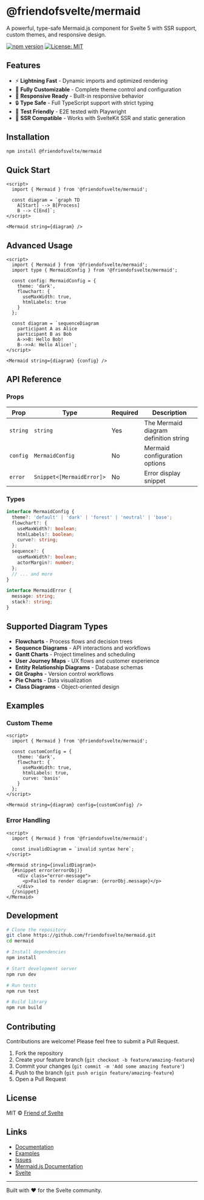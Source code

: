 # @friendofsvelte/mermaid

A powerful, type-safe Mermaid.js component for Svelte 5 with SSR support, custom themes, and responsive design.

[![npm version](https://badge.fury.io/js/@friendofsvelte%2Fmermaid.svg)](https://badge.fury.io/js/@friendofsvelte%2Fmermaid)
[![License: MIT](https://img.shields.io/badge/License-MIT-yellow.svg)](https://opensource.org/licenses/MIT)

## Features

- ⚡ **Lightning Fast** - Dynamic imports and optimized rendering
- 🎨 **Fully Customizable** - Complete theme control and configuration
- 📱 **Responsive Ready** - Built-in responsive behavior
- 🔒 **Type Safe** - Full TypeScript support with strict typing
- 🧪 **Test Friendly** - E2E tested with Playwright
- 🚀 **SSR Compatible** - Works with SvelteKit SSR and static generation

## Installation

```bash
npm install @friendofsvelte/mermaid
```

## Quick Start

```svelte
<script>
  import { Mermaid } from '@friendofsvelte/mermaid';
  
  const diagram = `graph TD
    A[Start] --> B[Process]
    B --> C[End]`;
</script>

<Mermaid string={diagram} />
```

## Advanced Usage

```svelte
<script>
  import { Mermaid } from '@friendofsvelte/mermaid';
  import type { MermaidConfig } from '@friendofsvelte/mermaid';
  
  const config: MermaidConfig = {
    theme: 'dark',
    flowchart: {
      useMaxWidth: true,
      htmlLabels: true
    }
  };
  
  const diagram = `sequenceDiagram
    participant A as Alice
    participant B as Bob
    A->>B: Hello Bob!
    B-->>A: Hello Alice!`;
</script>

<Mermaid string={diagram} {config} />
```

## API Reference

### Props

| Prop | Type | Required | Description |
|------|------|----------|-------------|
| `string` | `string` | Yes | The Mermaid diagram definition string |
| `config` | `MermaidConfig` | No | Mermaid configuration options |
| `error` | `Snippet<[MermaidError]>` | No | Error display snippet |

### Types

```typescript
interface MermaidConfig {
  theme?: 'default' | 'dark' | 'forest' | 'neutral' | 'base';
  flowchart?: {
    useMaxWidth?: boolean;
    htmlLabels?: boolean;
    curve?: string;
  };
  sequence?: {
    useMaxWidth?: boolean;
    actorMargin?: number;
  };
  // ... and more
}

interface MermaidError {
  message: string;
  stack?: string;
}
```

## Supported Diagram Types

- **Flowcharts** - Process flows and decision trees
- **Sequence Diagrams** - API interactions and workflows
- **Gantt Charts** - Project timelines and scheduling
- **User Journey Maps** - UX flows and customer experience
- **Entity Relationship Diagrams** - Database schemas
- **Git Graphs** - Version control workflows
- **Pie Charts** - Data visualization
- **Class Diagrams** - Object-oriented design

## Examples

### Custom Theme

```svelte
<script>
  import { Mermaid } from '@friendofsvelte/mermaid';
  
  const customConfig = {
    theme: 'dark',
    flowchart: {
      useMaxWidth: true,
      htmlLabels: true,
      curve: 'basis'
    }
  };
</script>

<Mermaid string={diagram} config={customConfig} />
```

### Error Handling

```svelte
<script>
  import { Mermaid } from '@friendofsvelte/mermaid';
  
  const invalidDiagram = `invalid syntax here`;
</script>

<Mermaid string={invalidDiagram}>
  {#snippet error(errorObj)}
    <div class="error-message">
      <p>Failed to render diagram: {errorObj.message}</p>
    </div>
  {/snippet}
</Mermaid>
```

## Development

```bash
# Clone the repository
git clone https://github.com/friendofsvelte/mermaid.git
cd mermaid

# Install dependencies
npm install

# Start development server
npm run dev

# Run tests
npm run test

# Build library
npm run build
```

## Contributing

Contributions are welcome! Please feel free to submit a Pull Request.

1. Fork the repository
2. Create your feature branch (`git checkout -b feature/amazing-feature`)
3. Commit your changes (`git commit -m 'Add some amazing feature'`)
4. Push to the branch (`git push origin feature/amazing-feature`)
5. Open a Pull Request

## License

MIT © [Friend of Svelte](https://github.com/friendofsvelte)

## Links

- [Documentation](https://github.com/friendofsvelte/mermaid)
- [Examples](https://github.com/friendofsvelte/mermaid/tree/main/src/routes/test)
- [Issues](https://github.com/friendofsvelte/mermaid/issues)
- [Mermaid.js Documentation](https://mermaid.js.org/)
- [Svelte](https://svelte.dev/)

---

Built with ❤️ for the Svelte community.